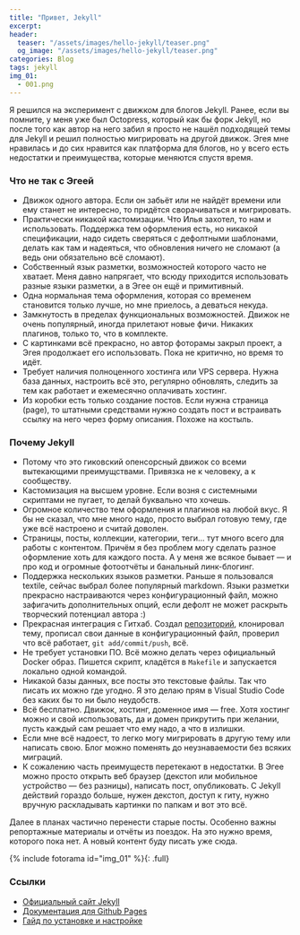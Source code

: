 ```yaml
---
title: "Привет, Jekyll"
excerpt:
header:
  teaser: "/assets/images/hello-jekyll/teaser.png"
  og_image: "/assets/images/hello-jekyll/teaser.png"
categories: Blog
tags: jekyll
img_01:
  - 001.png
---
```

Я решился на эксперимент с движком для блогов Jekyll. Ранее, если вы помните, у меня уже был Octopress, который как бы форк Jekyll, но после того как автор на него забил я просто не нашёл подходящей темы для Jekyll и решил полностью мигрировать на другой движок. Эгея мне нравилась и до сих нравится как платформа для блогов, но у всего есть недостатки и преимущества, которые меняются спустя время.

### Что не так с Эгеей

* Движок одного автора. Если он забьёт или не найдёт времени или ему станет не интересно, то придётся сворачиваться и мигрировать.
* Практически никакой кастомизации. Что Илья захотел, то нам и использовать. Поддержка тем оформления есть, но никакой спецификации, надо сидеть сверяться с дефолтными шаблонами, делать как там и надеяться, что обновления ничего не сломают (а ведь они обязательно всё сломают).
* Собственный язык разметки, возможностей которого часто не хватает. Меня давно напрягает, что всюду приходится использовать разные языки разметки, а в Эгее он ещё и примитивный.
* Одна нормальная тема оформления, которая со временем становится только лучше, но мне приелось, а деваться некуда.
* Замкнутость в пределах функциональных возможностей. Движок не очень популярный, иногда прилетают новые фичи. Никаких плагинов, только то, что в комплекте.
* С картинками всё прекрасно, но автор фоторамы закрыл проект, а Эгея продолжает его использовать. Пока не критично, но время то идёт.
* Требует наличия полноценного хостинга или VPS сервера. Нужна база данных, настроить всё это, регулярно обновлять, следить за тем как работает и ежемесячно оплачивать хостинг.
* Из коробки есть только создание постов. Если нужна страница (page), то штатными средствами нужно создать пост и встраивать ссылку на него через форму описания. Похоже на костыль.

### Почему Jekyll

* Потому что это гиковский опенсорсный движок со всеми вытекающими преимущствами. Привязка не к человеку, а к сообществу.
* Кастомизация на высшем уровне. Если возня с системными скриптами не пугает, то делай буквально что хочешь.
* Огромное количество тем оформления и плагинов на любой вкус. Я бы не сказал, что мне много надо, просто выбрал готовую тему, где уже всё настроено и считай доволен.
* Страницы, посты, коллекции, категории, теги… тут много всего для работы с контентом. Причём я без проблем могу сделать разное оформление хоть для каждого поста. А у меня же всякое бывает — и про код и огромные фотоотчёты и банальный линк-блогинг. 
* Поддержка нескольких языков разметки. Раньше я пользовался textile, сейчас выбрал более популярный markdown. Языки разметки прекрасно настраиваются через конфигурационный файл, можно зафигачить дополнительных опций, если дефолт не может раскрыть творческий потенциал автора :)
* Прекрасная интеграция с Гитхаб. Создал [репозиторий](https://github.com/snupt/snupt.github.io), клонировал тему, прописал свои данные в конфигурационный файл, проверил что всё работает, `git add/commit/push`, всё.
* Не требует установки ПО. Всё можно делать через официальный Docker образ. Пишется скрипт, кладётся в `Makefile` и запускается локально одной командой.
* Никакой базы данных, все посты это текстовые файлы. Так что писать их можно где угодно. Я это делаю прям в Visual Studio Code без каких бы то ни было неудобств.
* Всё бесплатно. Движок, хостинг, доменное имя — free. Хотя хостинг можно и свой использовать, да и домен прикрутить при желании, пусть каждый сам решает что ему надо, а что в излишки.
* Если мне всё надоест, то легко могу мигрировать в другую тему или написать свою. Блог можно поменять до неузнаваемости без всяких миграций.
* К сожалению часть преимуществ перетекают в недостатки. В Эгее можно просто открыть веб браузер (декстоп или мобильное устройство — без разницы), написать пост, опубликовать. С Jekyll действий гораздо больше, нужен декстоп, доступ к гиту, нужно вручную раскладывать картинки по папкам и вот это всё.

Далее в планах частично перенести старые посты. Особенно важны репортажные материалы и отчёты из поездок. На это нужно время, которого пока нет. А новый контент буду писать уже сюда.

{% include fotorama id="img_01" %}{: .full}

### Ссылки

* [Официальный сайт Jekyll](https://jekyllrb.com/)
* [Документация для Github Pages](https://help.github.com/articles/using-jekyll-as-a-static-site-generator-with-github-pages/)
* [Гайд по установке и настройке](http://guides.hexlet.io/jekyll/)
